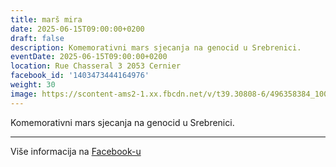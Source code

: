 ```yaml
---
title: marš mira
date: 2025-06-15T09:00:00+0200
draft: false
description: Komemorativni mars sjecanja na genocid u Srebrenici.
eventDate: 2025-06-15T09:00:00+0200
location: Rue Chasseral 3 2053 Cernier
facebook_id: '1403473444164976'
weight: 30
image: https://scontent-ams2-1.xx.fbcdn.net/v/t39.30808-6/496358384_1007574214836511_4806363768185633011_n.jpg?_nc_cat=102&ccb=1-7&_nc_sid=9e60e4&_nc_ohc=R_CgQAnMOPsQ7kNvwEyysmE&_nc_oc=Adm8vUsW6Oe2itxLJKJE65WGjovFpERMTRywlIrqTShYAJmVKKv2Us6tcHXzm8CdoGk&_nc_zt=23&_nc_ht=scontent-ams2-1.xx&edm=ABTKTjYEAAAA&_nc_gid=3-XvjHbv37Fyz1RhrrHI_g&_nc_tpa=Q5bMBQHcSWHhe6-ZTPGv8AH22wo3mRRALktvwXQRvGGdI7UMCFxSL36z0HyObmCRwn7ayBAp7VGa7o0C0A&oh=00_Afc_0OHVtOE6HLhT78ZDsGTga-OwArcsPO3Wqru1-hrBxw&oe=690A1C6E
---
```


Komemorativni mars sjecanja na genocid u Srebrenici.

---

Više informacija na [Facebook-u](https://facebook.com/events/1403473444164976)